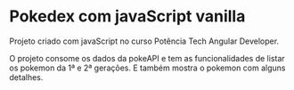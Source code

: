 # Pokedex com javaScript vanilla

Projeto criado com javaScript no curso Potência Tech Angular Developer.

O projeto consome os dados da pokeAPI e tem as funcionalidades de listar os pokemon da 1ª e 2ª gerações. E também mostra o pokemon com alguns detalhes.
